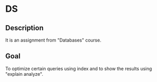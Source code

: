 # DS
## Description
It is an assignment from "Databases" course.
## Goal
To optimize certain queries using index and to show the results using "explain analyze".
